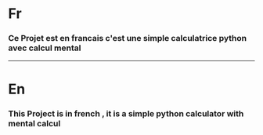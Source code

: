 # Fr
### Ce Projet est en francais c'est une simple calculatrice python avec calcul mental     

---

# En
### This Project is in french , it is a simple python calculator with mental calcul
